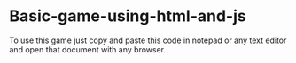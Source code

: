 # Basic-game-using-html-and-js
To use this game just copy and paste this code in notepad or any text editor and open that document with any browser.
